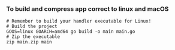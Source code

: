 ### To build and compress app correct to linux and macOS

```
# Remember to build your handler executable for Linux!
# Build the project
GOOS=linux GOARCH=amd64 go build -o main main.go
# Zip the executable
zip main.zip main
```
